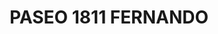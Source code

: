 ---
title: "PASEO 1811 FERNANDO"
url: /fernando-de-la-mora/paseo-1811-fernando/
shop: centro comercial
---